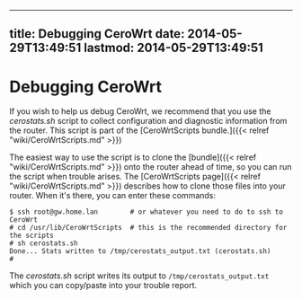 
---
title: Debugging CeroWrt
date: 2014-05-29T13:49:51
lastmod: 2014-05-29T13:49:51
---
Debugging CeroWrt
=================

If you wish to help us debug CeroWrt, we recommend that you use the
*cerostats.sh* script to collect configuration and diagnostic
information from the router. This script is part of the
[CeroWrtScripts bundle.]({{< relref "wiki/CeroWrtScripts.md" >}})

The easiest way to use the script is to clone the
[bundle]({{< relref "wiki/CeroWrtScripts.md" >}}) onto the router ahead of time, so you
can run the script when trouble arises.
The [CeroWrtScripts page]({{< relref "wiki/CeroWrtScripts.md" >}}) describes how to
clone those files into your router. When it's there, you can enter these
commands:

    $ ssh root@gw.home.lan        # or whatever you need to do to ssh to CeroWrt
    # cd /usr/lib/CeroWrtScripts  # this is the recommended directory for the scripts
    # sh cerostats.sh
    Done... Stats written to /tmp/cerostats_output.txt (cerostats.sh)
    #

The *cerostats.sh* script writes its output to
`/tmp/cerostats_output.txt` which you can copy/paste into your trouble
report.
